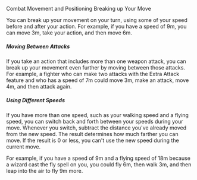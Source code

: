 Combat
Movement and Positioning
Breaking up Your Move
<p>
  You can break up your movement on your turn, using some of your speed before and after your action. For example, if you have a speed of 9m, you can move 3m, take your action, and then move 6m.
</p>
<h5>Moving Between Attacks</h5>
<p>
  If you take an action that includes more than one weapon attack, you can break up your movement even further by moving between those attacks. For example, a fighter who can make two attacks with the Extra Attack feature and who has a speed of 7m could move 3m, make an attack, move 4m, and then attack again.
</p>
<h5>Using Different Speeds</h5>
<p>
  If you have more than one speed, such as your walking speed and a flying speed, you can switch back and forth between your speeds during your move. Whenever you switch, subtract the distance you've already moved from the new speed. The result determines how much farther you can move. If the result is 0 or less, you can't use the new speed during the current move.
</p>
<p>
  For example, if you have a speed of 9m and a flying speed of 18m because a wizard cast the fly spell on you, you could fly 6m, then walk 3m, and then leap into the air to fly 9m more.
</p>
